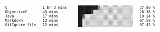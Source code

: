<!--START_SECTION:waka-->
```text
C                1 hr 3 mins     █████████▒░░░░░░░░░░░░░░░   37.80 % 
ObjectiveC       43 mins         ██████▓░░░░░░░░░░░░░░░░░░   26.18 % 
Java             17 mins         ██▓░░░░░░░░░░░░░░░░░░░░░░   10.24 % 
Markdown         12 mins         ██░░░░░░░░░░░░░░░░░░░░░░░   07.59 % 
GitIgnore file   12 mins         ██░░░░░░░░░░░░░░░░░░░░░░░   07.45 % 
```
<!--END_SECTION:waka-->
